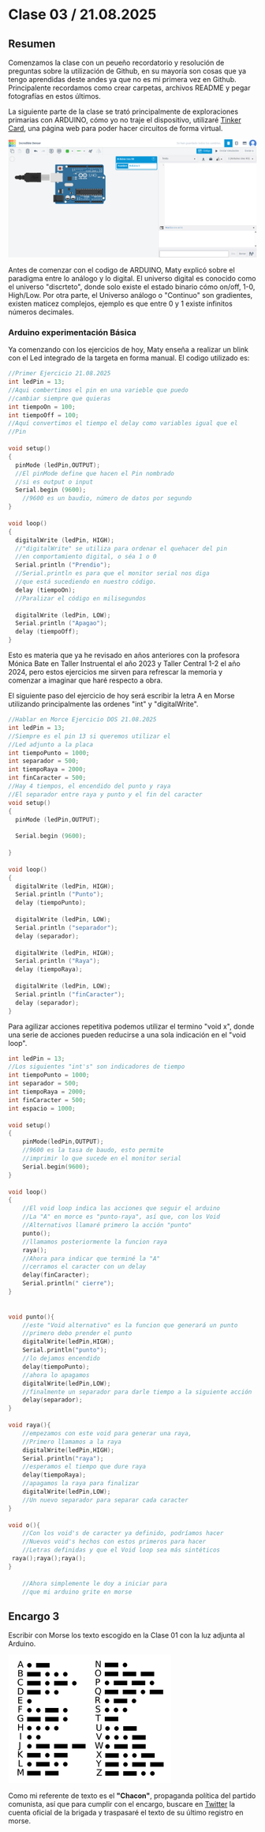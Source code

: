 # Clase 03 / 21.08.2025
## Resumen
Comenzamos la clase con un peueño recordatorio y resolución de preguntas sobre la utilización de Github, en su mayoría son cosas que ya tengo aprendidas deste andes ya que no es mi primera vez en Github.
Principalente recordamos como crear carpetas, archivos README y pegar fotografías en estos últimos.

La siguiente parte de la clase se trató principalmente de exploraciones primarias con ARDUINO, cómo yo no traje el dispositivo, utilizaré [Tinker Card](https://www.tinkercad.com/things/1jfkEjWRtGt/editel), una página web para poder hacer circuitos de forma virtual.

![Tinkercad](ImagenesClase03/TinKerCad.png)

Antes de comenzar con el codigo de ARDUINO, Maty explicó sobre el paradigma entre lo análogo y lo digital. 
El universo digital es conocido como el universo "discrteto", donde solo existe el estado binario cómo on/off, 1-0, High/Low.
Por otra parte, el Universo análogo o "Continuo" son gradientes, existen maticez complejos, ejemplo es que entre 0 y 1 existe infinitos números decimales.

### Arduino experimentación Básica

Ya comenzando con los ejercicios de hoy, Maty enseña a realizar un blink con el Led integrado de la targeta en forma manual. 
El codigo utilizado es:
```cpp
//Primer Ejercicio 21.08.2025
int ledPin = 13;
//Aqui combertimos el pin en una varieble que puedo 
//cambiar siempre que quieras
int tiempoOn = 100;
int tiempoOff = 100;
//Aquí convertimos el tiempo el delay como variables igual que el 
//Pin

void setup()
{
  pinMode (ledPin,OUTPUT); 
  //El pinMode define que hacen el Pin nombrado
  //si es output o input
  Serial.begin (9600);
    //9600 es un baudio, número de datos por segundo
}

void loop()
{
  digitalWrite (ledPin, HIGH);
  //"digitalWrite" se utiliza para ordenar el quehacer del pin 
  //en comportamiento digital, o séa 1 o 0
  Serial.println ("Prendio");
  //Serial.println es para que el monitor serial nos diga
  //que está sucediendo en nuestro código.
  delay (tiempoOn);
  //Paralizar el código en milisegundos
  
  digitalWrite (ledPin, LOW);
  Serial.println ("Apagao"); 
  delay (tiempoOff);
}
```
Esto es materia que ya he revisado en años anteriores con la profesora Mónica Bate en Taller Instruental el año 2023 y Taller Central 1-2 el año 2024, pero estos ejercicios me sirven para refrescar la memoria y comenzar a imaginar que haré respecto a obra.

El siguiente paso del ejercicio de hoy será escribir la letra A en Morse utilizando principalmente las ordenes "int" y "digitalWrite".

```cpp
//Hablar en Morce Ejercicio DOS 21.08.2025
int ledPin = 13;
//Siempre es el pin 13 si queremos utilizar el 
//Led adjunto a la placa
int tiempoPunto = 1000;
int separador = 500;
int tiempoRaya = 2000;
int finCaracter = 500;
//Hay 4 tiempos, el encendido del punto y raya
//El separador entre raya y punto y el fin del caracter
void setup()
{
  pinMode (ledPin,OUTPUT); 
  
  Serial.begin (9600);
    
}

void loop()
{
  digitalWrite (ledPin, HIGH);
  Serial.println ("Punto");
  delay (tiempoPunto);

  digitalWrite (ledPin, LOW);
  Serial.println ("separador"); 
  delay (separador);
  
  digitalWrite (ledPin, HIGH);
  Serial.println ("Raya");
  delay (tiempoRaya);
  
  digitalWrite (ledPin, LOW);
  Serial.println ("finCaracter"); 
  delay (separador);
}
```

Para agilizar acciones repetitiva podemos utilizar el termino "void x", donde una serie de acciones pueden reducirse a una sola indicación en el "void loop".

```cpp
int ledPin = 13;
//Los siguientes "int's" son indicadores de tiempo
int tiempoPunto = 1000;
int separador = 500;
int tiempoRaya = 2000;
int finCaracter = 500;
int espacio = 1000;

void setup()
{
    pinMode(ledPin,OUTPUT);
    //9600 es la tasa de baudo, esto permite 
  	//imprimir lo que sucede en el monitor serial
    Serial.begin(9600);
}

void loop()
{
    //El void loop indica las acciones que seguir el arduino
    //La "A" en morce es "punto-raya", así que, con los Void 
  	//Alternativos llamaré primero la acción "punto"
    punto();
    //llamamos posteriormente la funcion raya
    raya();
    //Ahora para indicar que terminé la "A"
  	//cerramos el caracter con un delay
    delay(finCaracter);
    Serial.println(" cierre");
}


void punto(){
    //este "Void alternativo" es la funcion que generará un punto
    //primero debo prender el punto
    digitalWrite(ledPin,HIGH);
    Serial.println("punto");
    //lo dejamos encendido
    delay(tiempoPunto);
    //ahora lo apagamos
    digitalWrite(ledPin,LOW);
    //finalmente un separador para darle tiempo a la siguiente acción
    delay(separador);
}

void raya(){
 	//empezamos con este void para generar una raya,
  	//Primero llamamos a la raya
    digitalWrite(ledPin,HIGH);
    Serial.println("raya");
    //esperamos el tiempo que dure raya
    delay(tiempoRaya);
    //apagamos la raya para finalizar
    digitalWrite(ledPin,LOW);
  	//Un nuevo separador para separar cada caracter
}

void o(){
  	//Con los void's de caracter ya definido, podríamos hacer 
  	//Nuevos void's hechos con estos primeros para hacer
  	//Letras definidas y que el Void loop sea más sintéticos
 raya();raya();raya();
}

	//Ahora simplemente le doy a iniciar para
	//que mi arduino grite en morse
```

## Encargo 3

Escribir con Morse los texto escogido en la Clase 01 con la luz adjunta al Arduino.

![Alfabeto en Morse](ImagenesClase03/Morse.png)

Como mi referente de texto es el **"Chacon"**, propaganda política del partido comunista, así que para cumplir con el encargo, buscare en [Twitter](https://x.com/brigadachacon/media) la cuenta oficial de la brigada y traspasaré el texto de su último registro en morse.

